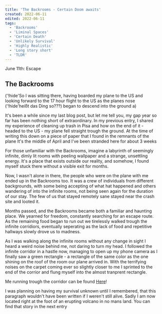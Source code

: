 ```yaml
---
title: 'The Backrooms - Certain Doom awaits'
created: 2022-06-11
edited: 2022-06-11
tags:
  - 'Backrooms'
  - 'Liminal Spaces'
  - 'Certain Death'
  - 'Unlikely Survival'
  - 'Highly Realistic'
  - 'Long story short'
  - 'TLDR'
---
```


June 11th: Escape
## The Backrooms

('!hide'So I was sitting there, having boarded my plane to the US and looking forward to the 17 hour flight to the US as the planes nose ('!hide'heißt das Ding so???) began to descend into the ground a)

It's been a while since my last blog post, but let me tell you, my gap year so far has been nothing short of extraordinary. In my previous entry, I shared my experience of cleaning up trash in Pisa and how on the end of it - headed to the US - my plane fell straight trough the ground. At the time of writing this down on a piece of paper that I found in the remnants of the plane It's the middle of April and I've been stranded here for about 3 weeks

For those unfamiliar with the Backrooms, imagine a labyrinth of seemingly infinite, dimly lit rooms with peeling wallpaper and a strange, unsettling energy. It's a place that exists outside our reality, and somehow, I found myself stuck there without a visible exit for months.

Now, I wasn't alone in there, the people who were on the plane with me ended up in the Backrooms too. It was a crew of individuals from different backgrounds, with some being accepting of what hat happened and others wandering of into the infinite rooms, not being seen again for the duration of our stay. The few of us that stayed remotely sane stayed near the crash site and looted it.

Months passed, and the Backrooms became both a familiar and haunting place. We yearned for freedom, constantly searching for an escape route. As the remaining food began to run out we tirelessly walked trough the infinite corridiors, eventually seperating as the lack of food and repetitive hallways slowly drove us to madness.

As I was walking along the infinite rooms without any change in sight I heard a weird noise behind me, not daring to turn my head. I followed the infinite corridor in a hastle now, managing to open up my phone camera as I finally saw a green rectangle - a rectangle of the same color as the one shining on the roof of the room our plane arrived in. With the terrifying noises on the carpet coming ever so slightly closer to me I sprinted to the end of the corrior and flung myself into the almost tranprent rectangle.

Me running trough the corridor can be found [Here](https://imgur.com/a/Vei4vnT)!

I was planning on having my survival unknown until I remembered, that this paragraph wouldn't have been written if I weren't still alive. Sadly I am now located right at the foot of an erupting volcano in no mans land. You can find that story in the next entry
